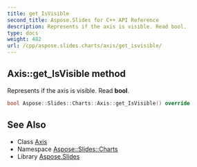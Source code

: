 ```yaml
---
title: get_IsVisible
second_title: Aspose.Slides for C++ API Reference
description: Represents if the axis is visible. Read bool.
type: docs
weight: 482
url: /cpp/aspose.slides.charts/axis/get_isvisible/
---
```

## Axis::get_IsVisible method


Represents if the axis is visible. Read **bool**.

```cpp
bool Aspose::Slides::Charts::Axis::get_IsVisible() override
```

## See Also

* Class [Axis](../)
* Namespace [Aspose::Slides::Charts](../../)
* Library [Aspose.Slides](../../../)
